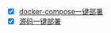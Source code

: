 - [x] [docker-compose一键部署](https://github.com/HXSecurity/DongTai/tree/main/deploy/docker-compose)
- [x] [源码一键部署](https://github.com/HXSecurity/DongTai#%E4%B8%80%E9%94%AE%E6%BA%90%E7%A0%81%E9%83%A8%E7%BD%B2docker%E7%8E%AF%E5%A2%83)
